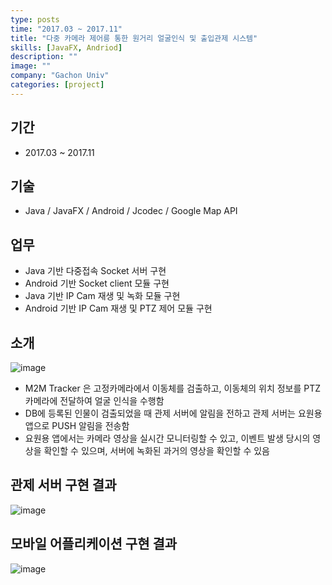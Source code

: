 ```yaml
---
type: posts
time: "2017.03 ~ 2017.11"
title: "다중 카메라 제어릉 통한 원거리 얼굴인식 및 출입관제 시스템"
skills: [JavaFX, Andriod]
description: ""
image: ""
company: "Gachon Univ"
categories: [project]
---
```


## 기간

* 2017.03 ~ 2017.11

## 기술 

* Java / JavaFX / Android / Jcodec / Google Map API

## 업무

* Java 기반 다중접속 Socket 서버 구현
* Android 기반 Socket client 모듈 구현
* Java 기반 IP Cam 재생 및 녹화 모듈 구현
* Android 기반 IP Cam 재생 및 PTZ 제어 모듈 구현

## 소개

![image](https://user-images.githubusercontent.com/35713051/121357784-09533b80-c96d-11eb-8ce6-2d22764edf8e.png)

* M2M Tracker 은 고정카메라에서 이동체를 검출하고, 이동체의 위치 정보를 PTZ 카메라에 전달하여 얼굴 인식을 수행함
* DB에 등록된 인물이 검출되었을 때 관제 서버에 알림을 전하고 관제 서버는 요원용 앱으로 PUSH 알림을 전송함
* 요원용 앱에서는 카메라 영상을 실시간 모니터링할 수 있고, 이벤트 발생 당시의 영상을 확인할 수 있으며, 서버에 녹화된 과거의 영상을 확인할 수 있음

## 관제 서버 구현 결과 

![image](https://user-images.githubusercontent.com/35713051/121357922-2b4cbe00-c96d-11eb-8830-a0e61e501e95.png)

## 모바일 어플리케이션 구현 결과 

![image](https://user-images.githubusercontent.com/35713051/121358031-3e5f8e00-c96d-11eb-9081-60360f759cfa.png)
